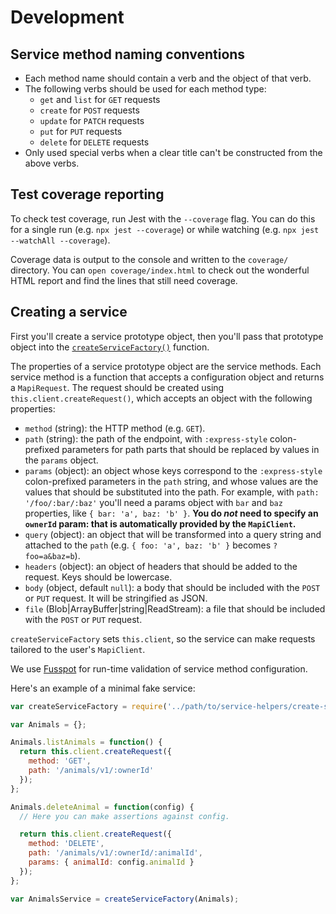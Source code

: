 # Development

## Service method naming conventions

- Each method name should contain a verb and the object of that verb.
- The following verbs should be used for each method type:
  - `get` and `list` for `GET` requests
  - `create` for `POST` requests
  - `update` for `PATCH` requests
  - `put` for `PUT` requests
  - `delete` for `DELETE` requests
- Only used special verbs when a clear title can't be constructed from the above verbs.

## Test coverage reporting

To check test coverage, run Jest with the `--coverage` flag. You can do this for a single run (e.g. `npx jest --coverage`) or while watching (e.g. `npx jest --watchAll --coverage`).

Coverage data is output to the console and written to the `coverage/` directory. You can `open coverage/index.html` to check out the wonderful HTML report and find the lines that still need coverage.

## Creating a service

First you'll create a service prototype object, then you'll pass that prototype object into the [`createServiceFactory()`](../services/service-helpers/create-service-factory.js) function.

The properties of a service prototype object are the service methods. Each service method is a function that accepts a configuration object and returns a `MapiRequest`. The request should be created using `this.client.createRequest()`, which accepts an object with the following properties:

- `method` (string): the HTTP method (e.g. `GET`).
- `path` (string): the path of the endpoint, with `:express-style` colon-prefixed parameters for path parts that should be replaced by values in the `params` object.
- `params` (object): an object whose keys correspond to the `:express-style` colon-prefixed parameters in the `path` string, and whose values are the values that should be substituted into the path. For example, with `path: '/foo/:bar/:baz'` you'll need a params object with `bar` and `baz` properties, like `{ bar: 'a', baz: 'b' }`. **You do *not* need to specify an `ownerId` param: that is automatically provided by the `MapiClient`.**
- `query` (object): an object that will be transformed into a query string and attached to the `path` (e.g. `{ foo: 'a', baz: 'b' }` becomes `?foo=a&baz=b`).
- `headers` (object): an object of headers that should be added to the request. Keys should be lowercase.
- `body` (object, default `null`): a body that should be included with the `POST` or `PUT` request. It will be stringified as JSON.
- `file` (Blob|ArrayBuffer|string|ReadStream): a file that should be included with the `POST` or `PUT` request.

`createServiceFactory` sets `this.client`, so the service can make requests tailored to the user's `MapiClient`.

We use [Fusspot](https://github.com/mapbox/fusspot) for run-time validation of service method configuration.

Here's an example of a minimal fake service:

```js
var createServiceFactory = require('../path/to/service-helpers/create-service-factory');

var Animals = {};

Animals.listAnimals = function() {
  return this.client.createRequest({
    method: 'GET',
    path: '/animals/v1/:ownerId'
  });
};

Animals.deleteAnimal = function(config) {
  // Here you can make assertions against config.

  return this.client.createRequest({
    method: 'DELETE',
    path: '/animals/v1/:ownerId/:animalId',
    params: { animalId: config.animalId }
  });
};

var AnimalsService = createServiceFactory(Animals);
```
